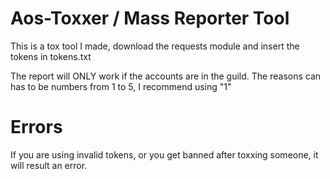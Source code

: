 # Aos-Toxxer / Mass Reporter Tool
This is a tox tool I made, download the requests module and insert the tokens in tokens.txt

The report will ONLY work if the accounts are in the guild.
The reasons can has to be numbers from 1 to 5, I recommend using "1"

# Errors

If you are using invalid tokens, or you get banned after toxxing someone, it will result an error.
